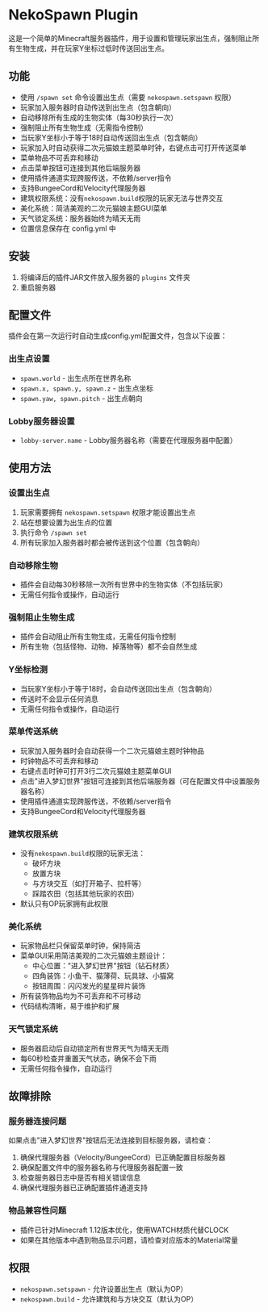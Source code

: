 # NekoSpawn Plugin

这是一个简单的Minecraft服务器插件，用于设置和管理玩家出生点，强制阻止所有生物生成，并在玩家Y坐标过低时传送回出生点。

## 功能

- 使用 `/spawn set` 命令设置出生点（需要 `nekospawn.setspawn` 权限）
- 玩家加入服务器时自动传送到出生点（包含朝向）
- 自动移除所有生成的生物实体（每30秒执行一次）
- 强制阻止所有生物生成（无需指令控制）
- 当玩家Y坐标小于等于18时自动传送回出生点（包含朝向）
- 玩家加入时自动获得二次元猫娘主题菜单时钟，右键点击可打开传送菜单
- 菜单物品不可丢弃和移动
- 点击菜单按钮可连接到其他后端服务器
- 使用插件通道实现跨服传送，不依赖/server指令
- 支持BungeeCord和Velocity代理服务器
- 建筑权限系统：没有`nekospawn.build`权限的玩家无法与世界交互
- 美化系统：简洁美观的二次元猫娘主题GUI菜单
- 天气锁定系统：服务器始终为晴天无雨
- 位置信息保存在 config.yml 中

## 安装

1. 将编译后的插件JAR文件放入服务器的 `plugins` 文件夹
2. 重启服务器

## 配置文件

插件会在第一次运行时自动生成config.yml配置文件，包含以下设置：

### 出生点设置
- `spawn.world` - 出生点所在世界名称
- `spawn.x, spawn.y, spawn.z` - 出生点坐标
- `spawn.yaw, spawn.pitch` - 出生点朝向

### Lobby服务器设置
- `lobby-server.name` - Lobby服务器名称（需要在代理服务器中配置）

## 使用方法

### 设置出生点
1. 玩家需要拥有 `nekospawn.setspawn` 权限才能设置出生点
2. 站在想要设置为出生点的位置
3. 执行命令 `/spawn set`
4. 所有玩家加入服务器时都会被传送到这个位置（包含朝向）

### 自动移除生物
- 插件会自动每30秒移除一次所有世界中的生物实体（不包括玩家）
- 无需任何指令或操作，自动运行

### 强制阻止生物生成
- 插件会自动阻止所有生物生成，无需任何指令控制
- 所有生物（包括怪物、动物、掉落物等）都不会自然生成

### Y坐标检测
- 当玩家Y坐标小于等于18时，会自动传送回出生点（包含朝向）
- 传送时不会显示任何消息
- 无需任何指令或操作，自动运行

### 菜单传送系统
- 玩家加入服务器时会自动获得一个二次元猫娘主题时钟物品
- 时钟物品不可丢弃和移动
- 右键点击时钟可打开3行二次元猫娘主题菜单GUI
- 点击"进入梦幻世界"按钮可连接到其他后端服务器（可在配置文件中设置服务器名称）
- 使用插件通道实现跨服传送，不依赖/server指令
- 支持BungeeCord和Velocity代理服务器

### 建筑权限系统
- 没有`nekospawn.build`权限的玩家无法：
  - 破坏方块
  - 放置方块
  - 与方块交互（如打开箱子、拉杆等）
  - 踩踏农田（包括其他玩家的农田）
- 默认只有OP玩家拥有此权限

### 美化系统
- 玩家物品栏只保留菜单时钟，保持简洁
- 菜单GUI采用简洁美观的二次元猫娘主题设计：
  - 中心位置："进入梦幻世界"按钮（钻石材质）
  - 四角装饰：小鱼干、猫薄荷、玩具球、小猫窝
  - 按钮周围：闪闪发光的星星碎片装饰
- 所有装饰物品均为不可丢弃和不可移动
- 代码结构清晰，易于维护和扩展

### 天气锁定系统
- 服务器启动后自动锁定所有世界天气为晴天无雨
- 每60秒检查并重置天气状态，确保不会下雨
- 无需任何指令操作，自动运行

## 故障排除

### 服务器连接问题
如果点击"进入梦幻世界"按钮后无法连接到目标服务器，请检查：
1. 确保代理服务器（Velocity/BungeeCord）已正确配置目标服务器
2. 确保配置文件中的服务器名称与代理服务器配置一致
3. 检查服务器日志中是否有相关错误信息
4. 确保代理服务器已正确配置插件通道支持

### 物品兼容性问题
- 插件已针对Minecraft 1.12版本优化，使用WATCH材质代替CLOCK
- 如果在其他版本中遇到物品显示问题，请检查对应版本的Material常量

## 权限

- `nekospawn.setspawn` - 允许设置出生点（默认为OP）
- `nekospawn.build` - 允许建筑和与方块交互（默认为OP）